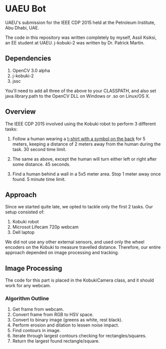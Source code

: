 # UAEU Bot

UAEU's submission for the IEEE CDP 2015 held at the Petroleum Institute, Abu Dhabi, UAE.

The code in this repository was written completely by myself, Assil Ksiksi, an EE student at UAEU. j-kobuki-2 was written by Dr. Patrick Martin.

## Dependencies

1. OpenCV 3.0 alpha
2. j-kobuki-2
3. jssc

You'll need to add all three of the above to your CLASSPATH, and also set java.library.path to the OpenCV DLL on Windows or .so on Linux/OS X.

## Overview

The IEEE CDP 2015 involved using the Kobuki robot to perform 3 different tasks:

1. Follow a human wearing a [t-shirt with a symbol on the back](http://i.imgur.com/abb8FKH.png) for 5 meters, keeping a distance of 2 meters away from the human during the task. 30 second time limit.

2. The same as above, except the human will turn either left or right after some distance. 45 seconds.

3. Find a human behind a wall in a 5x5 meter area. Stop 1 meter away once found. 5 minute time limit.

## Approach

Since we started quite late, we opted to tackle only the first 2 tasks. Our setup consisted of:

1. Kobuki robot
2. Microsot Lifecam 720p webcam
3. Dell laptop

We did not use any other external sensors, and used only the wheel encoders on the Kobuki to measure travelled distance. Therefore, our entire approach depended on image processing and tracking.

## Image Processing

The code for this part is placed in the KobukiCamera class, and it should work for any webcam.

### Algorithm Outline

1. Get frame from webcam.
2. Convert frame from RGB to HSV space.
3. Convert to binary image (greens as white, rest black).
4. Perform erosion and dilation to lessen noise impact.
5. Find contours in image.
6. Iterate through largest contours checking for rectangles/squares.
7. Return the largest found rectangle/square.
